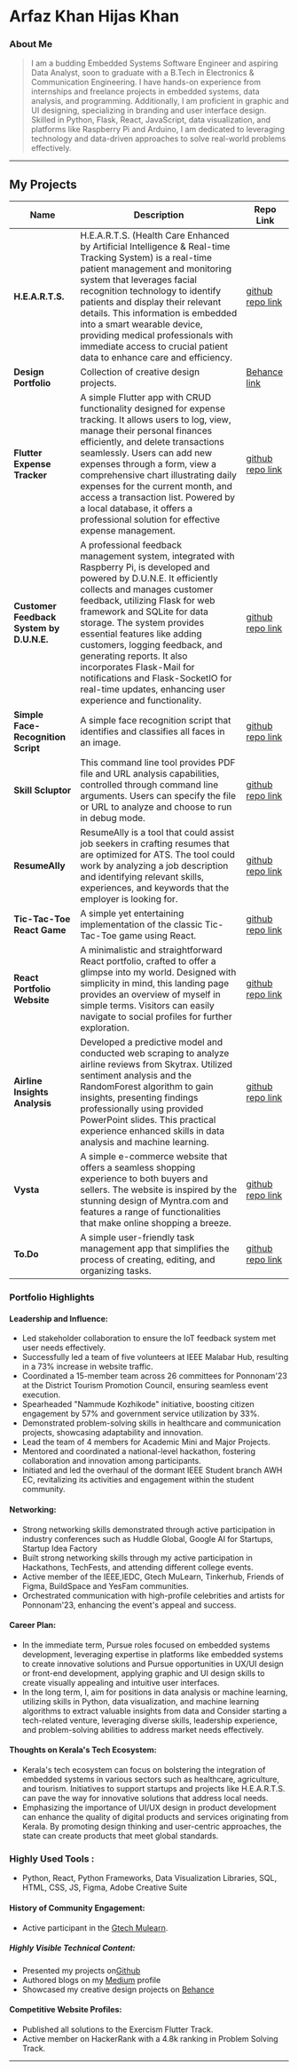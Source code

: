 # Arfaz Khan Hijas Khan

### About Me

> I am a budding Embedded Systems Software Engineer and aspiring Data Analyst, soon to graduate with a B.Tech in Electronics & Communication Engineering. I have hands-on experience from internships and freelance projects in embedded systems, data analysis, and programming. Additionally, I am proficient in graphic and UI designing, specializing in branding and user interface design. Skilled in Python, Flask, React, JavaScript, data visualization, and platforms like Raspberry Pi and Arduino, I am dedicated to leveraging technology and data-driven approaches to solve real-world problems effectively.

---

## My Projects

| Name                | Description                                                               |   Repo Link                                                      |
|---------------------|---------------------------------------------------------------------------|----------------------------------------------------------------------------------------------------------|
| **H.E.A.R.T.S.**            | H.E.A.R.T.S. (Health Care Enhanced by Artificial Intelligence & Real-time Tracking System) is a real-time patient management and monitoring system that leverages facial recognition technology to identify patients and display their relevant details. This information is embedded into a smart wearable device, providing medical professionals with immediate access to crucial patient data to enhance care and efficiency.                                                      | [github repo link](https://github.com/arfazkhan/hrtsv1)   |
| **Design Portfolio**            | Collection of creative design projects.	                      | [Behance link](https://www.behance.net/arfazkhan2)   |
| **Flutter Expense Tracker**            | A simple Flutter app with CRUD functionality designed for expense tracking. It allows users to log, view, manage their personal finances efficiently, and delete transactions seamlessly. Users can add new expenses through a form, view a comprehensive chart illustrating daily expenses for the current month, and access a transaction list. Powered by a local database, it offers a professional solution for effective expense management.                                                    | [github repo link](https://github.com/arfazkhan/expense_tracker)   |
| **Customer Feedback System by D.U.N.E.**            | A professional feedback management system, integrated with Raspberry Pi, is developed and powered by D.U.N.E. It efficiently collects and manages customer feedback, utilizing Flask for web framework and SQLite for data storage. The system provides essential features like adding customers, logging feedback, and generating reports. It also incorporates Flask-Mail for notifications and Flask-SocketIO for real-time updates, enhancing user experience and functionality.                                                    | [github repo link](https://github.com/arfazkhan/dunev1/blob/master/)   |
| **Simple Face-Recognition Script**            | A simple face recognition script that identifies and classifies all faces in an image.            | [github repo link](https://github.com/arfazkhan/Facial)   |
| **Skill Scluptor**            | This command line tool provides PDF file and URL analysis capabilities, controlled through command line arguments. Users can specify the file or URL to analyze and choose to run in debug mode.            | [github repo link](https://github.com/arfazkhan/skillscluptor)   |
| **ResumeAlly**            | ResumeAlly is a tool that could assist job seekers in crafting resumes that are optimized for ATS. The tool could work by analyzing a job description and identifying relevant skills, experiences, and keywords that the employer is looking for.           | [github repo link](https://github.com/arfazkhan/ResumeAlly)   |
| **Tic-Tac-Toe React Game**            | A simple yet entertaining implementation of the classic Tic-Tac-Toe game using React.           | [github repo link](https://github.com/arfazkhan/tictactoe)   |
| **React Portfolio Website**            | A minimalistic and straightforward React portfolio, crafted to offer a glimpse into my world. Designed with simplicity in mind, this landing page provides an overview of myself in simple terms. Visitors can easily navigate to social profiles for further exploration.           | [github repo link](https://github.com/arfazkhan/react-portfolio)   |
| **Airline Insights Analysis**            | Developed a predictive model and conducted web scraping to analyze airline reviews from Skytrax. Utilized sentiment analysis and the RandomForest algorithm to gain insights, presenting findings professionally using provided PowerPoint slides. This practical experience enhanced skills in data analysis and machine learning.          | [github repo link](https://github.com/arfazkhan/British-Airways-Virtual-Experience)   |
| **Vysta**            | A simple e-commerce website that offers a seamless shopping experience to both buyers and sellers. The website is inspired by the stunning design of Myntra.com and features a range of functionalities that make online shopping a breeze.| [github repo link](https://github.com/arfazkhan/Vysta)   |
| **To.Do**            | A simple user-friendly task management app that simplifies the process of creating, editing, and organizing tasks.| [github repo link](https://github.com/arfazkhan/To.Do)   |


### Portfolio Highlights

#### Leadership and Influence:

- Led stakeholder collaboration to ensure the IoT feedback system met user needs effectively.
- Successfully led a team of five volunteers at IEEE Malabar Hub, resulting in a 73% increase in website traffic.
- Coordinated a 15-member team across 26 committees for Ponnonam'23 at the District Tourism Promotion Council, ensuring seamless event execution.
- Spearheaded "Nammude Kozhikode" initiative, boosting citizen engagement by 57% and government service utilization by 33%.
- Demonstrated problem-solving skills in healthcare and communication projects, showcasing adaptability and innovation.
- Lead the team of 4 members for Academic Mini and Major Projects.
- Mentored and coordinated a national-level hackathon, fostering collaboration and innovation among participants.
- Initiated and led the overhaul of the dormant IEEE Student branch AWH EC, revitalizing its activities and engagement within the student community.


#### Networking:

- Strong networking skills demonstrated through active participation in industry conferences such as Huddle Global, Google AI for Startups, Startup Idea Factory
- Built strong networking skills through my active participation in Hackathons, TechFests, and attending different college events.
- Active member of the IEEE,IEDC, Gtech MuLearn, Tinkerhub, Friends of Figma, BuildSpace and YesFam communities.
- Orchestrated communication with high-profile celebrities and artists for Ponnonam'23, enhancing the event's appeal and success.

#### Career Plan:

- In the immediate term, Pursue roles focused on embedded systems development, leveraging expertise in platforms like embedded systems to create innovative solutions and Pursue opportunities in UX/UI design or front-end development, applying graphic and UI design skills to create visually appealing and intuitive user interfaces.
- In the long term, I, aim for positions in data analysis or machine learning, utilizing skills in Python, data visualization, and machine learning algorithms to extract valuable insights from data and Consider starting a tech-related venture, leveraging diverse skills, leadership experience, and problem-solving abilities to address market needs effectively.

#### Thoughts on Kerala's Tech Ecosystem:

- Kerala's tech ecosystem can focus on bolstering the integration of embedded systems in various sectors such as healthcare, agriculture, and tourism. Initiatives to support startups and projects like H.E.A.R.T.S. can pave the way for innovative solutions that address local needs.
- Emphasizing the importance of UI/UX design in product development can enhance the quality of digital products and services originating from Kerala. By promoting design thinking and user-centric approaches, the state can create products that meet global standards.


### Highly Used Tools :
- Python, React, Python Frameworks, Data Visualization Libraries, SQL, HTML, CSS, JS, Figma, Adobe Creative Suite

#### History of Community Engagement:

- Active participant in the [Gtech Mulearn](https://discord.gg/tech-community).

##### Highly Visible Technical Content:

- Presented my projects on[Github](https://github.com/arfazkhan)
- Authored blogs on my [Medium](https://medium.com/@arfuzkhan) profile
- Showcased my creative design projects on [Behance](https://www.behance.net/arfazkhan2) 

#### Competitive Website Profiles:

- Published all solutions to the Exercism Flutter Track.
- Active member on HackerRank with a 4.8k ranking in Problem Solving Track.
---